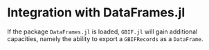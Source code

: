 # Integration with DataFrames.jl

If the package `DataFrames.jl` is loaded, `GBIF.jl` will gain additional
capacities, namely the ability to export a `GBIFRecords` as a `DataFrame`.
